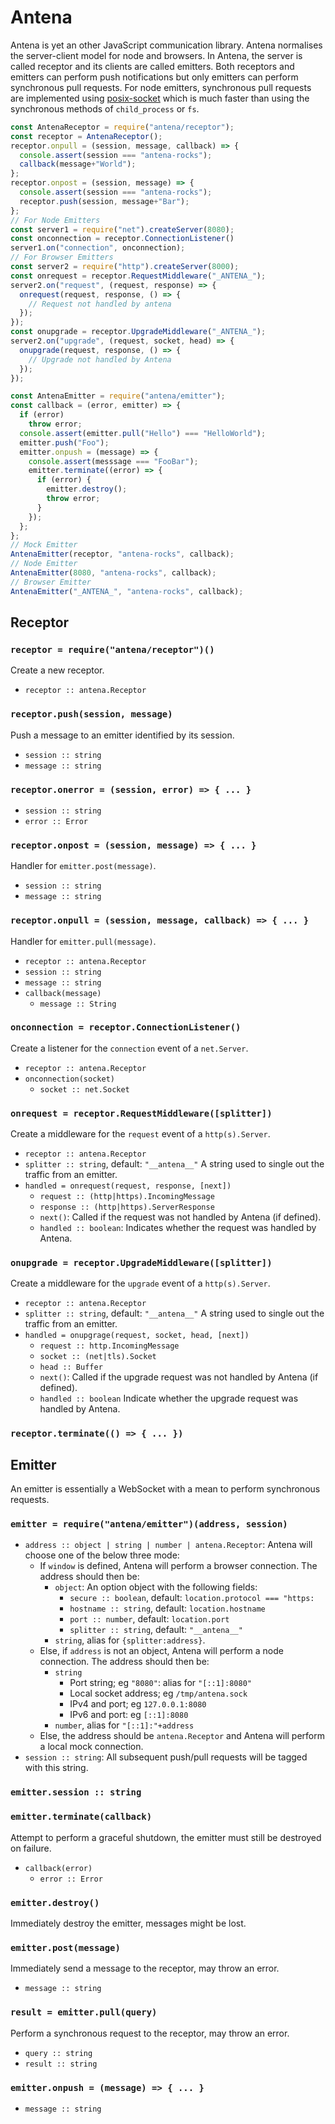 # Antena

Antena is yet an other JavaScript communication library.
Antena normalises the server-client model for node and browsers.
In Antena, the server is called receptor and its clients are called emitters.
Both receptors and emitters can perform push notifications but only emitters can perform synchronous pull requests.
For node emitters, synchronous pull requests are implemented using [posix-socket](https://www.npmjs.com/package/posix-socket) which is much faster than using the synchronous methods of `child_process` or `fs`.

```js
const AntenaReceptor = require("antena/receptor");
const receptor = AntenaReceptor();
receptor.onpull = (session, message, callback) => {
  console.assert(session === "antena-rocks");
  callback(message+"World");
};
receptor.onpost = (session, message) => {
  console.assert(session === "antena-rocks");
  receptor.push(session, message+"Bar");
};
// For Node Emitters
const server1 = require("net").createServer(8080);
const onconnection = receptor.ConnectionListener()
server1.on("connection", onconnection);
// For Browser Emitters
const server2 = require("http").createServer(8000);
const onrequest = receptor.RequestMiddleware("_ANTENA_");
server2.on("request", (request, response) => {
  onrequest(request, response, () => {
    // Request not handled by antena
  });
});
const onupgrade = receptor.UpgradeMiddleware("_ANTENA_");
server2.on("upgrade", (request, socket, head) => {
  onupgrade(request, response, () => {
    // Upgrade not handled by Antena
  });
});
```

```js
const AntenaEmitter = require("antena/emitter");
const callback = (error, emitter) => {
  if (error)
    throw error;
  console.assert(emitter.pull("Hello") === "HelloWorld");
  emitter.push("Foo");
  emitter.onpush = (message) => {
    console.assert(messsage === "FooBar");
    emitter.terminate((error) => {
      if (error) {
        emitter.destroy();
        throw error;
      }
    });
  };
};
// Mock Emitter
AntenaEmitter(receptor, "antena-rocks", callback);
// Node Emitter
AntenaEmitter(8080, "antena-rocks", callback);
// Browser Emitter
AntenaEmitter("_ANTENA_", "antena-rocks", callback);
```

## Receptor

### `receptor = require("antena/receptor")()`

Create a new receptor.

* `receptor :: antena.Receptor`

### `receptor.push(session, message)`

Push a message to an emitter identified by its session.

* `session :: string`
* `message :: string`

### `receptor.onerror = (session, error) => { ... }`

* `session :: string`
* `error :: Error`

### `receptor.onpost = (session, message) => { ... }`

Handler for `emitter.post(message)`.

* `session :: string`
* `message :: string`

### `receptor.onpull = (session, message, callback) => { ... }`

Handler for `emitter.pull(message)`.

* `receptor :: antena.Receptor`
* `session :: string`
* `message :: string`
* `callback(message)`
  * `message :: String`

### `onconnection = receptor.ConnectionListener()`

Create a listener for the `connection` event of a `net.Server`.

* `receptor :: antena.Receptor`
* `onconnection(socket)`
  * `socket :: net.Socket`

### `onrequest = receptor.RequestMiddleware([splitter])`

Create a middleware for the `request` event of a `http(s).Server`.

* `receptor :: antena.Receptor`
* `splitter :: string`, default: `"__antena__"`
  A string used to single out the traffic from an emitter.
* `handled = onrequest(request, response, [next])`
  * `request :: (http|https).IncomingMessage`
  * `response :: (http|https).ServerResponse`
  * `next()`:
    Called if the request was not handled by Antena (if defined).
  * `handled :: boolean`:
    Indicates whether the request was handled by Antena.

### `onupgrade = receptor.UpgradeMiddleware([splitter])`

Create a middleware for the `upgrade` event of a `http(s).Server`.

* `receptor :: antena.Receptor`
* `splitter :: string`, default: `"__antena__"`
  A string used to single out the traffic from an emitter.
* `handled = onupgrage(request, socket, head, [next])`
  * `request :: http.IncomingMessage`
  * `socket :: (net|tls).Socket`
  * `head :: Buffer`
  * `next()`:
    Called if the upgrade request was not handled by Antena (if defined).
  * `handled :: boolean`
    Indicate whether the upgrade request was handled by Antena.

### `receptor.terminate(() => { ... })`

## Emitter

An emitter is essentially a WebSocket with a mean to perform synchronous requests.

### `emitter = require("antena/emitter")(address, session)`

* `address :: object | string | number | antena.Receptor`:
  Antena will choose one of the below three mode:
  * If `window` is defined, Antena will perform a browser connection.
    The address should then be:
    * `object`:
      An option object with the following fields:
      * `secure :: boolean`, default: `location.protocol === "https:`
      * `hostname :: string`, default: `location.hostname`
      * `port :: number`, default: `location.port`
      * `splitter :: string`, default: `"__antena__"`
    * `string`, alias for `{splitter:address}`.
  * Else, if `address` is not an object, Antena will perform a node connection.
    The address should then be: 
    * `string`
      * Port string; eg `"8080"`: alias for `"[::1]:8080"`
      * Local socket address;  eg `/tmp/antena.sock`
      * IPv4 and port; eg `127.0.0.1:8080`
      * IPv6 and port: eg `[::1]:8080`
    * `number`, alias for `"[::1]:"+address`
  * Else, the address should be `antena.Receptor` and Antena will perform a local mock connection.
* `session :: string`:
  All subsequent push/pull requests will be tagged with this string.

### `emitter.session :: string`

### `emitter.terminate(callback)`

Attempt to perform a graceful shutdown, the emitter must still be destroyed on failure.

* `callback(error)`
  * `error :: Error`

### `emitter.destroy()`

Immediately destroy the emitter, messages might be lost.

### `emitter.post(message)`

Immediately send a message to the receptor, may throw an error.

* `message :: string`

### `result = emitter.pull(query)`

Perform a synchronous request to the receptor, may throw an error.

* `query :: string` 
* `result :: string`

### `emitter.onpush = (message) => { ... }`

* `message :: string`
